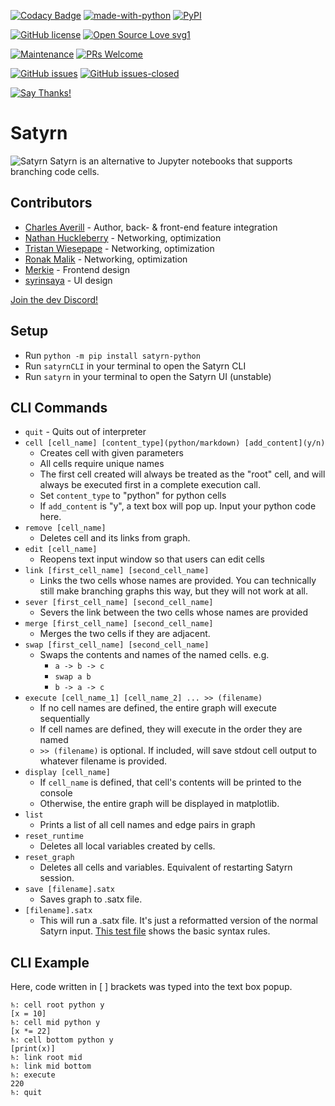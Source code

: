 [![Codacy Badge](https://api.codacy.com/project/badge/Grade/5f7ad54d352245df9099321c281b2db2)](https://app.codacy.com/manual/CharlesAverill/satyrn?utm_source=github.com&utm_medium=referral&utm_content=CharlesAverill/satyrn&utm_campaign=Badge_Grade_Dashboard)
[![made-with-python](https://img.shields.io/badge/Made%20with-Python-1f425f.svg)](https://www.python.org/)
[![PyPI](https://img.shields.io/pypi/v/satyrn-python)](https://pypi.org/project/satyrn-python/)

[![GitHub license](https://img.shields.io/github/license/Naereen/StrapDown.js.svg)](https://github.com/CharlesAverill/satyrn/blob/master/LICENSE)
[![Open Source Love svg1](https://badges.frapsoft.com/os/v1/open-source.svg?v=103)](https://github.com/ellerbrock/open-source-badges/)


[![Maintenance](https://img.shields.io/badge/Maintained%3F-yes-green.svg)](https://GitHub.com/CharlesAverill/satyrn/graphs/commit-activity)
[![PRs Welcome](https://img.shields.io/badge/PRs-welcome-brightgreen.svg?style=flat-square)](http://makeapullrequest.com)

[![GitHub issues](https://img.shields.io/github/issues/CharlesAverill/satyrn?label=open%20issues)](https://github.com/CharlesAverill/satyrn/issues)
[![GitHub issues-closed](https://img.shields.io/github/issues-closed-raw/CharlesAverill/satyrn?color=gree)](https://github.com/CharlesAverill/satyrn/issues?q=is%3Aissue+is%3Aclosed)

[![Say Thanks!](https://img.shields.io/badge/Say%20Thanks-!-1EAEDB.svg)](https://saythanks.io/to/charlesaverill20@gmail.com)

# Satyrn

![Satyrn](https://github.com/CharlesAverill/satyrn/blob/master/media/cover.png?raw=true)
Satyrn is an alternative to Jupyter notebooks that supports branching code cells.

## Contributors
- [Charles Averill](https://github.com/CharlesAverill) - Author, back- & front-end feature integration
- [Nathan Huckleberry](https://github.com/Nathan-Huckleberry) - Networking, optimization
- [Tristan Wiesepape](https://github.com/qwetboy10) - Networking, optimization
- [Ronak Malik](https://github.com/BeyondPerception) - Networking, optimization
- [Merkie](https://githuh.com/Merkie) - Frontend design
- [syrinsaya](https://github.com/syrinsaya) - UI design

[Join the dev Discord!](https://discord.gg/AEZtttJ)

## Setup
- Run `python -m pip install satyrn-python`
- Run `satyrnCLI` in your terminal to open the Satyrn CLI
- Run `satyrn` in your terminal to open the Satyrn UI (unstable)

## CLI Commands
* `quit` - Quits out of interpreter
* `cell [cell_name] [content_type](python/markdown) [add_content](y/n)`
    - Creates cell with given parameters
    - All cells require unique names
    - The first cell created will always be treated as the "root" cell, and will always be executed first in a complete execution call.
    - Set `content_type` to "python" for python cells
    - If `add_content` is "y", a text box will pop up. Input your python code here.
* `remove [cell_name]`
    - Deletes cell and its links from graph. 
* `edit [cell_name]`
    - Reopens text input window so that users can edit cells
* `link [first_cell_name] [second_cell_name]`
    - Links the two cells whose names are provided. You can technically still make branching graphs this way, but they
    will not work at all.
* `sever [first_cell_name] [second_cell_name]`
    - Severs the link between the two cells whose names are provided
* `merge [first_cell_name] [second_cell_name]`
    - Merges the two cells if they are adjacent.
* `swap [first_cell_name] [second_cell_name]`
    - Swaps the contents and names of the named cells. e.g. 
        - `a -> b -> c`
        - `swap a b`
        - `b -> a -> c`
* `execute [cell_name_1] [cell_name_2] ... >> (filename)`
    - If no cell names are defined, the entire graph will execute sequentially
    - If cell names are defined, they will execute in the order they are named
    - `>> (filename)` is optional. If included, will save stdout cell output to whatever filename is provided.
* `display [cell_name]`
    - If `cell_name` is defined, that cell's contents will be printed to the console
    - Otherwise, the entire graph will be displayed in matplotlib.
* `list`
    - Prints a list of all cell names and edge pairs in graph
* `reset_runtime`
    - Deletes all local variables created by cells.
* `reset_graph`
    - Deletes all cells and variables. Equivalent of restarting Satyrn session.
* `save [filename].satx`
    - Saves graph to .satx file.
* `[filename].satx`
    - This will run a .satx file. It's just a reformatted version of the normal Satyrn input. [This test file](examples/syntax_example.satx) shows the basic syntax rules.

## CLI Example
Here, code written in [ ] brackets was typed into the text box popup.
```
♄: cell root python y
[x = 10]
♄: cell mid python y
[x *= 22]
♄: cell bottom python y
[print(x)]
♄: link root mid
♄: link mid bottom
♄: execute
220
♄: quit
```
